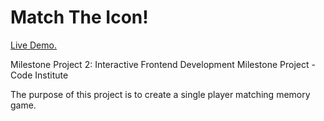 <h1>Match The Icon!</h1>

[Live Demo.](https://birchm93.github.io/Project2/)

Milestone Project 2: Interactive Frontend Development Milestone Project  - Code Institute

The purpose of this project is to create a single player matching memory game.
